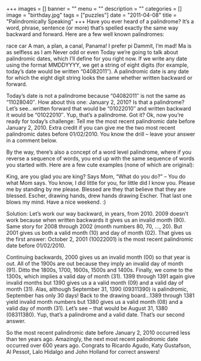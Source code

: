 +++
images = []
banner = ""
menu = ""
description = ""
categories = []
image = "birthday.jpg"
tags = ["puzzles"]
date = "2011-04-08"
title = "Palindromically Speaking"
+++
Have you ever heard of a palindrome? It’s a word, phrase, sentence (or more) that’s spelled exactly the same way backward and forward. Here are a few well known palindromes:

race car
A man, a plan, a canal, Panama!
I prefer pi
Dammit, I’m mad!
Ma is as selfless as I am
Never odd or even
Today we’re going to talk about palindromic dates, which I’ll define for you right now. If we write any date using the format MMDDYYYY, we get a string of eight digits (for example, today’s date would be written “04082011″). A palindromic date is any date for which the eight digit string looks the same whether written backward or forward.

Today’s date is not a palindrome because “04082011″ is not the same as “11028040″. How about this one: January 2, 2010? Is that a palindrome? Let’s see…written forward that would be “01022010″ and written backward it would be “01022010″. Yup, that’s a palindrome. Got it? Ok, now you’re ready for today’s challenge: Tell me the most recent palindromic date before January 2, 2010. Extra credit if you can give me the two most recent palindromic dates before 01/02/2010. You know the drill – leave your answer in a comment below.

By the way, there’s also a concept of a word level palindrome, where if you reverse a sequence of words, you end up with the same sequence of words you started with. Here are a few cute examples (none of which are original):

King, are you glad you are king?
Says Mom, “What do you do?” – You do what Mom says.
You know, I did little for you, for little did I know you.
Please me by standing by me please.
Blessed are they that believe that they are blessed.
Escher, drawing hands, drew hands drawing Escher.
That last one blows my mind. Have a nice weekend. :)

Solution: Let’s work our way backward, in years, from 2010. 2009 doesn’t work because when written backwards it gives us an invalid month (90). Same story for 2008 through 2002 (month numbers 80, 70, …, 20). But 2001 gives us both a valid month (10) and day of month (02). That gives us the first answer: October 2, 2001 (10022001) is the most recent palindromic date before 01/02/2010.

Continuing backwards, 2000 gives us an invalid month (00) so that year is out. All of the 1900s are out because they imply an invalid day of month (91). Ditto the 1800s, 1700, 1600s, 1500s and 1400s. Finally, we come to the 1300s, which implies a valid day of month (31). 1399 through 1391 again give invalid months but 1390 gives us a a valid month (09) and a valid day of month (31). Alas, although September 31, 1390 (09311390) is palindromic, September has only 30 days! Back to the drawing board…1389 through 1381 yield invalid month numbers but 1380 gives us a valid month (08) and a valid day of month (31). Let’s see – that would be August 31, 1380 (08311380). Yup, that’s a palindrome and a valid date. That’s our second answer.

So the most recent palindromic date before January 2, 2010 occurred less than ten years ago. Amazingly, the next most recent palindromic date occurred over 600 years ago. Congrats to Ricardo Agudo, Katy Gustafson, Al Pessot, Lalo Hidalgo and John Holland for correct answers!
